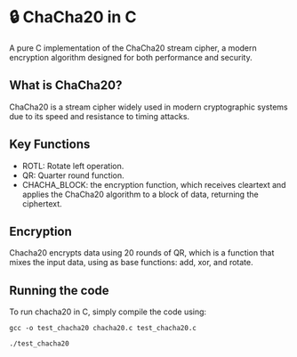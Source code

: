 # 🔒 ChaCha20 in C

A pure C implementation of the ChaCha20 stream cipher, a modern encryption algorithm designed for both performance and security.

## What is ChaCha20?

ChaCha20 is a stream cipher widely used in modern cryptographic systems due to its speed and resistance to timing attacks.

## Key Functions

- ROTL: Rotate left operation.
- QR: Quarter round function.
- CHACHA_BLOCK: the encryption function, which receives cleartext and applies the ChaCha20 algorithm to a block of data, returning the ciphertext.

## Encryption

Chacha20 encrypts data using 20 rounds of QR, which is a function that mixes the input data, using as base functions: add, xor, and rotate.

## Running the code

To run chacha20 in C, simply compile the code using:

```gcc -o test_chacha20 chacha20.c test_chacha20.c```

```./test_chacha20```
